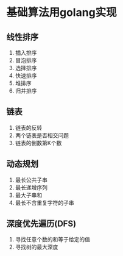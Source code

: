 # 基础算法用golang实现

## 线性排序

1. 插入排序
2. 冒泡排序
3. 选择排序
4. 快速排序
5. 堆排序
6. 归并排序

## 链表

1. 链表的反转
2. 两个链表是否相交问题
3. 链表的倒数第K个数

## 动态规划

1. 最长公共子串
2. 最长递增序列
3. 最大子串和
4. 最长不含重复字符的子串

## 深度优先遍历(DFS)

1. 寻找任意个数的和等于给定的值
1. 寻找树的最大深度